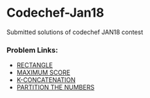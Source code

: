 # Codechef-Jan18

Submitted solutions of codechef JAN18 contest

### Problem Links:

* [RECTANGLE]
* [MAXIMUM SCORE]
* [K-CONCATENATION]
* [PARTITION THE NUMBERS]

[RECTANGLE]:https://www.codechef.com/JAN18/problems/RECTANGL
[MAXIMUM SCORE]:https://www.codechef.com/JAN18/problems/MAXSC
[K-CONCATENATION]:https://www.codechef.com/JAN18/problems/KCON
[PARTITION THE NUMBERS]:https://www.codechef.com/JAN18/problems/PRTITION
